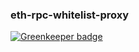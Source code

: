 ### eth-rpc-whitelist-proxy

[![Greenkeeper badge](https://badges.greenkeeper.io/MetaMask/eth-rpc-wrapper.svg)](https://greenkeeper.io/)